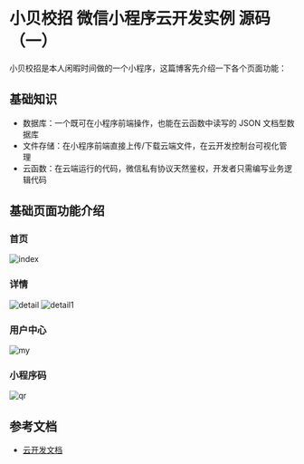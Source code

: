 # 小贝校招  微信小程序云开发实例 源码（一）

小贝校招是本人闲暇时间做的一个小程序，这篇博客先介绍一下各个页面功能：

## 基础知识

- 数据库：一个既可在小程序前端操作，也能在云函数中读写的 JSON 文档型数据库
- 文件存储：在小程序前端直接上传/下载云端文件，在云开发控制台可视化管理
- 云函数：在云端运行的代码，微信私有协议天然鉴权，开发者只需编写业务逻辑代码

## 基础页面功能介绍

### 首页

![index][index]

### 详情

![detail][detail]
![detail1][detail1]

### 用户中心

![my][my]

### 小程序码

![qr][qr]

## 参考文档

- [云开发文档](https://developers.weixin.qq.com/miniprogram/dev/wxcloud/basis/getting-started.html)

[index]:markdown_pic/2021-02-27_194720.jpg "index"
[detail]:markdown_pic/2021-02-27_194748.jpg "detail"
[detail1]:markdown_pic/2021-02-27_194803.jpg "detail1"
[my]:markdown_pic/2021-02-27_194823.jpg "my"
[qr]:markdown_pic/gh_763564d14dd6_258.jpg "qr"
